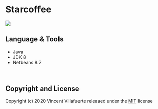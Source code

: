# Starcoffee

<img src="https://user-images.githubusercontent.com/73097560/106372229-af33df80-63a8-11eb-98c9-4cfd2a15fa0c.png">

## Language & Tools
- Java <br />
- JDK 8 <br />
- Netbeans 8.2

<br/>

## Copyright and License
Copyright (c) 2020 Vincent Villafuerte released under the <a href="https://github.com/vinzvinci/Starcoffee/blob/main/LICENSE">MIT</a> license

